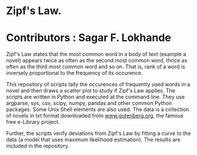 # Zipf's Law.

# Contributors : Sagar F. Lokhande

Zipf's Law states that the most common word in a body of text (example a novel) appears twice as often as the second most common word, thrice as often as the third most common word and so on. That is, rank of a word is inversely proportional to the frequency of its occurence. 

This repository of scripts tally the occurences of frequently used words in a novel and then draws a scatter plot to study if Zipf's Law applies. The scripts are written in Python and executed at the command line. They use argparse, sys, csv, scipy, numpy, pandas and other common Python packages. Some Unix Shell elements are also used. The data is a collection of novels in txt format downloaded from www.gutenberg.org, the famous free e-Library project. 

Further, the scripts verify deviations from Zipf's Law by fitting a curve to the data (a model that uses maximum likelihood estimation). The results are included in the repository. 
